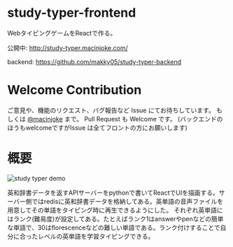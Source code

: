# study-typer-frontend
WebタイピングゲームをReactで作る。

公開中: http://study-typer.macinjoke.com/

backend: https://github.com/makky05/study-typer-backend

# Welcome Contribution
ご意見や、機能のリクエスト、バグ報告など Issue にてお待ちしています。 もしくは [@macinjoke](https://twitter.com/macinjoke) まで。
Pull Request も Welcome です。 (バックエンドのほうもwelcomeですがIssue は全てフロントの方にお願いします)


# 概要

![study typer demo](https://raw.githubusercontent.com/wiki/makky05/study-typer-backend/images/typing_demo.gif)

英和辞書データを返すAPIサーバーをpythonで書いてReactでUIを描画する。サーバー側ではredisに英和辞書データを格納してある。英単語の音声ファイルを用意してその単語をタイピング時に再生できるようにした。
それぞれ英単語にはランク(難易度)が設定してある。たとえばランク1はanswerやpenなどの簡単な単語で、30はflorescenceなどの難しい単語である。ランク付けすることで自分に合ったレベルの英単語を学習タイピングできる。

